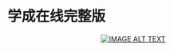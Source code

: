 # 学成在线完整版

<div align="center">
  <a href="https://live.csdn.net/v/160040">
  <img src="https://vedu.csdnimg.cn/e67dbebbc43f4318b5d664396eecd931/snapshots/dac480771c964779b3b6de7cee6c5f41-00003.jpg" alt="IMAGE ALT TEXT">
  </a>
</div>
